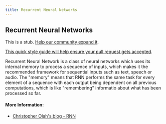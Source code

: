 ```yaml
---
title: Recurrent Neural Networks
---
```

## Recurrent Neural Networks

This is a stub. <a href='https://github.com/freecodecamp/guides/tree/master/src/pages/machine-learning/neural-networks/recurrent-neural-networks/index.md' target='_blank' rel='nofollow'>Help our community expand it</a>.

<a href='https://github.com/freecodecamp/guides/blob/master/README.md' target='_blank' rel='nofollow'>This quick style guide will help ensure your pull request gets accepted</a>.

<!-- The article goes here, in GitHub-flavored Markdown. Feel free to add YouTube videos, images, and CodePen/JSBin embeds  -->
Recurrent Neural Network is a class of neural networks which uses its internal memory to process a sequence of inputs, which makes it the recommended framework for sequential inputs such as text, speech or audio. The "memory"	means	that RNN performs the	same task for every element of a sequence with each output being dependent on all previous computations, which is like "remembering" informatio about what has been	processed	so far.		

#### More Information:
* [Christopher Olah's blog - RNN](http://colah.github.io/)


